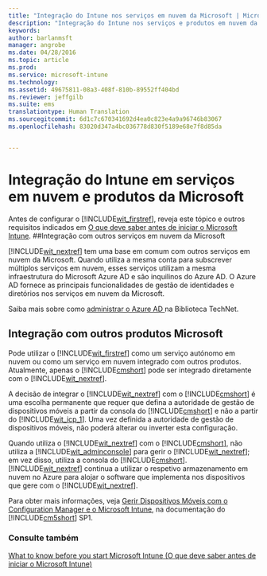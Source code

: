 ```yaml
---
title: "Integração do Intune nos serviços em nuvem da Microsoft | Microsoft Intune"
description: "Integração do Intune nos serviços e produtos em nuvem da Microsoft e noutros produtos Microsoft"
keywords: 
author: barlanmsft
manager: angrobe
ms.date: 04/28/2016
ms.topic: article
ms.prod: 
ms.service: microsoft-intune
ms.technology: 
ms.assetid: 49675811-08a3-408f-810b-89552ff404bd
ms.reviewer: jeffgilb
ms.suite: ems
translationtype: Human Translation
ms.sourcegitcommit: 6d1c7c670341692d4ea0c823e4a9a96746b83067
ms.openlocfilehash: 83020d347a4bc036778d830f5189e68e7f8d85da


---
```


# Integração do Intune em serviços em nuvem e produtos da Microsoft

Antes de configurar o [!INCLUDE[wit_firstref](../includes/wit_firstref_md.md)], reveja este tópico e outros requisitos indicados em [O que deve saber antes de iniciar o Microsoft Intune](what-to-know-before-you-start-microsoft-intune.md).
##Integração com outros serviços em nuvem da Microsoft


[!INCLUDE[wit_nextref](../includes/wit_nextref_md.md)] tem uma base em comum com outros serviços em nuvem da Microsoft. Quando utiliza a mesma conta para subscrever múltiplos serviços em nuvem, esses serviços utilizam a mesma infraestrutura do Microsoft Azure AD e são inquilinos do Azure AD. O Azure AD fornece as principais funcionalidades de gestão de identidades e diretórios nos serviços em nuvem da Microsoft.

Saiba mais sobre como [administrar o Azure AD ](http://technet.microsoft.com/library/hh967611.aspx) na Biblioteca TechNet.

## Integração com outros produtos Microsoft
Pode utilizar o [!INCLUDE[wit_firstref](../includes/wit_firstref_md.md)] como um serviço autónomo em nuvem ou como um serviço em nuvem integrado com outros produtos. Atualmente, apenas o [!INCLUDE[cmshort](../includes/cmshort_md.md)] pode ser integrado diretamente com o [!INCLUDE[wit_nextref](../includes/wit_nextref_md.md)].

A decisão de integrar o [!INCLUDE[wit_nextref](../includes/wit_nextref_md.md)] com o [!INCLUDE[cmshort](../includes/cmshort_md.md)] é uma escolha permanente que requer que defina a autoridade de gestão de dispositivos móveis a partir da consola do [!INCLUDE[cmshort](../includes/cmshort_md.md)] e não a partir do [!INCLUDE[wit_icp_1](../includes/wit_icp_1_md.md)]. Uma vez definida a autoridade de gestão de dispositivos móveis, não poderá alterar ou inverter esta configuração.

Quando utiliza o [!INCLUDE[wit_nextref](../includes/wit_nextref_md.md)] com o [!INCLUDE[cmshort](../includes/cmshort_md.md)], não utiliza a [!INCLUDE[wit_adminconsole](../includes/wit_adminconsole_md.md)] para gerir o [!INCLUDE[wit_nextref](../includes/wit_nextref_md.md)]; em vez disso, utiliza a consola do [!INCLUDE[cmshort](../includes/cmshort_md.md)]. [!INCLUDE[wit_nextref](../includes/wit_nextref_md.md)] continua a utilizar o respetivo armazenamento em nuvem no Azure para alojar o software que implementa nos dispositivos que gere com o [!INCLUDE[wit_nextref](../includes/wit_nextref_md.md)].

Para obter mais informações, veja [Gerir Dispositivos Móveis com o Configuration Manager e o Microsoft Intune](http://msdn.microsoft.com/library/2c6bd0e5-d436-41c8-bf38-30152d76be10), na documentação do [!INCLUDE[cm5short](../includes/cm5short_md.md)] SP1.

### Consulte também
[What to know before you start Microsoft Intune (O que deve saber antes de iniciar o Microsoft Intune)](what-to-know-before-you-start-microsoft-intune.md)



<!--HONumber=Aug16_HO4-->


